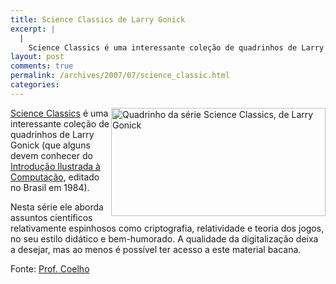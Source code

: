 ```yaml
---
title: Science Classics de Larry Gonick
excerpt: |
  |
    Science Classics é uma interessante coleção de quadrinhos de Larry Gonick (que alguns devem conhecer do Introdução Ilustrada à Computação, editado no Brasil em 1984). Nesta série ele aborda assuntos científicos relativamente espinhosos como criptografia, relatividade e teoria dos jogos,...
layout: post
comments: true
permalink: /archives/2007/07/science_classic.html
categories:
---
```

<img title="Quadrinho da série Science Classics, de Larry Gonick" align="right" style="margin-left:1px" src="//chester.me/archives/img/gonick2.jpg" width="343" height="173" />[Science Classics][1] é uma interessante coleção de quadrinhos de Larry Gonick (que alguns devem conhecer do [Introdução Ilustrada à Computação][2], editado no Brasil em 1984).

Nesta série ele aborda assuntos científicos relativamente espinhosos como criptografia, relatividade e teoria dos jogos, no seu estilo didático e bem-humorado. A qualidade da digitalização deixa a desejar, mas ao menos é possível ter acesso a este material bacana.

Fonte: [Prof. Coelho][3]

 [1]: http://www.msri.org/ext/larryg/index.htm
 [2]: //chester.me/archives/img/gonick1.jpg
 [3]: http://www.ime.usp.br/~coelho/
